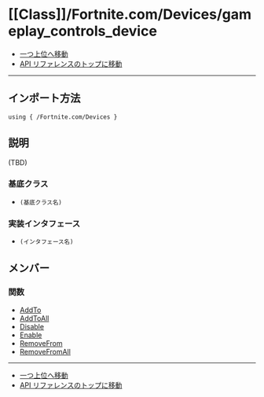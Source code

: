 # [[Class]]/Fortnite.com/Devices/gameplay_controls_device

- [一つ上位へ移動](../main.md)
- [API リファレンスのトップに移動](../../../main.md)

---

## インポート方法

```verse
using { /Fortnite.com/Devices }
```

## 説明

(TBD)

### 基底クラス

- `(基底クラス名)`

### 実装インタフェース

- `(インタフェース名)`

## メンバー

### 関数

- [AddTo](./F_AddTo/main.md)
- [AddToAll](./F_AddToAll/main.md)
- [Disable](./F_Disable/main.md)
- [Enable](./F_Enable/main.md)
- [RemoveFrom](./F_RemoveFrom/main.md)
- [RemoveFromAll](./F_RemoveFromAll/main.md)

---

- [一つ上位へ移動](../main.md)
- [API リファレンスのトップに移動](../../../main.md)
